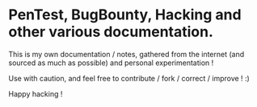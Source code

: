 # PenTest, BugBounty, Hacking and other various documentation.

This is my own documentation / notes, gathered from the internet (and sourced as much as possible) and personal experimentation !

Use with caution, and feel free to contribute / fork / correct / improve ! :)

Happy hacking !